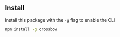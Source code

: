 
## Install

Install this package with the `-g` flag to enable the CLI

```bash
npm install -g crossbow
```